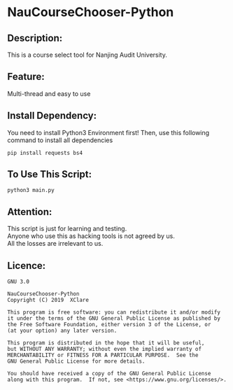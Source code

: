 # NauCourseChooser-Python
## Description:
This is a course select tool for Nanjing Audit University.  

## Feature:
Multi-thread and easy to use

## Install Dependency:
You need to install Python3 Environment first!
Then, use this following command to install all dependencies  
```
pip install requests bs4
```
## To Use This Script:
```
python3 main.py
```  

## Attention:
This script is just for learning and testing.   
Anyone who use this as hacking tools is not agreed by us.   
All the losses are irrelevant to us.

## Licence:
    GNU 3.0

    NauCourseChooser-Python
    Copyright (C) 2019  XClare

    This program is free software: you can redistribute it and/or modify
    it under the terms of the GNU General Public License as published by
    the Free Software Foundation, either version 3 of the License, or
    (at your option) any later version.

    This program is distributed in the hope that it will be useful,
    but WITHOUT ANY WARRANTY; without even the implied warranty of
    MERCHANTABILITY or FITNESS FOR A PARTICULAR PURPOSE.  See the
    GNU General Public License for more details.

    You should have received a copy of the GNU General Public License
    along with this program.  If not, see <https://www.gnu.org/licenses/>.